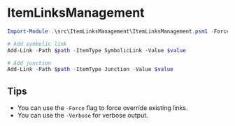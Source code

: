 # ItemLinksManagement

```powershell
Import-Module .\src\ItemLinksManagement\ItemLinksManagement.psm1 -Force

# Add symbolic link
Add-Link -Path $path -ItemType SymbolicLink -Value $value

# Add junction
Add-Link -Path $path -ItemType Junction -Value $value

```

## Tips

- You can use the `-Force` flag to force override existing links.
- You can use the `-Verbose` for verbose output.
